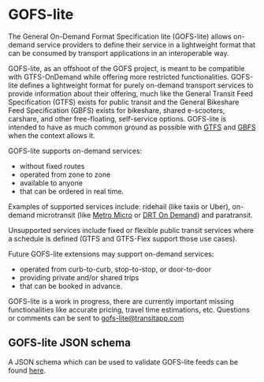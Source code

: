 # GOFS-lite

The General On-Demand Format Specification lite (GOFS-lite) allows on-demand service providers to define their service in a lightweight format that can be consumed by transport applications in an interoperable way.

GOFS-lite, as an offshoot of the GOFS project, is meant to be compatible with GTFS-OnDemand while offering more restricted functionalities. GOFS-lite defines a lightweight format for purely on-demand transport services to provide information about their offering, much like the General Transit Feed Specification (GTFS) exists for public transit and the General Bikeshare Feed Specification (GBFS) exists for bikeshare, shared e-scooters, carshare, and other free-floating, self-service options.  GOFS-lite is intended to have as much common ground as possible with [GTFS](https://github.com/google/transit/) and [GBFS](https://github.com/NABSA/gbfs) when the context allows it. 

GOFS-lite supports on-demand services:
- without fixed routes
- operated from zone to zone
- available to anyone 
- that can be ordered in real time.

Examples of supported services include: ridehail (like taxis or Uber), on-demand microtransit (like [Metro Micro](https://micro.metro.net) or [DRT On Demand](https://www.durhamregiontransit.com/en/travelling-with-us/planning-your-travel.aspx#On%20Demand)) and paratransit. 

Unsupported services include fixed or flexible public transit services where a schedule is defined (GTFS and GTFS-Flex support those use cases).

Future GOFS-lite extensions may support on-demand services:
- operated from curb-to-curb, stop-to-stop, or door-to-door
- providing private and/or shared trips
- that can be booked in advance.

GOFS-lite is a work in progress, there are currently important missing functionalities like accurate pricing, travel time estimations, etc. Questions or comments can be sent to gofs-lite@transitapp.com

## GOFS-lite JSON schema
A JSON schema which can be used to validate GOFS-lite feeds can be found [here](schema/).